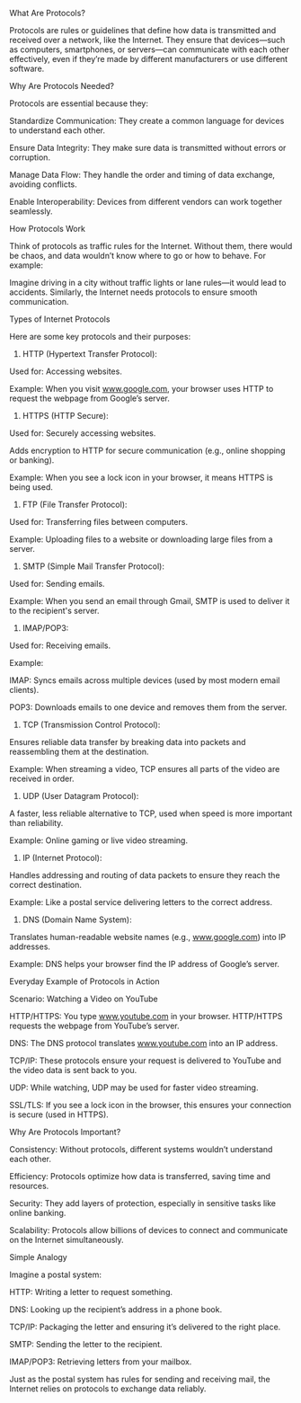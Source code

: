 What Are Protocols?

Protocols are rules or guidelines that define how data is transmitted and received over a network, like the Internet. They ensure that devices—such as computers, smartphones, or servers—can communicate with each other effectively, even if they’re made by different manufacturers or use different software.

Why Are Protocols Needed?

Protocols are essential because they:

Standardize Communication: They create a common language for devices to understand each other.

Ensure Data Integrity: They make sure data is transmitted without errors or corruption.

Manage Data Flow: They handle the order and timing of data exchange, avoiding conflicts.

Enable Interoperability: Devices from different vendors can work together seamlessly.

How Protocols Work

Think of protocols as traffic rules for the Internet. Without them, there would be chaos, and data wouldn’t know where to go or how to behave. For example:

Imagine driving in a city without traffic lights or lane rules—it would lead to accidents. Similarly, the Internet needs protocols to ensure smooth communication.

Types of Internet Protocols

Here are some key protocols and their purposes:

1. HTTP (Hypertext Transfer Protocol):

Used for: Accessing websites.

Example: When you visit www.google.com, your browser uses HTTP to request the webpage from Google’s server.

1. HTTPS (HTTP Secure):

Used for: Securely accessing websites.

Adds encryption to HTTP for secure communication (e.g., online shopping or banking).

Example: When you see a lock icon in your browser, it means HTTPS is being used.

1. FTP (File Transfer Protocol):

Used for: Transferring files between computers.

Example: Uploading files to a website or downloading large files from a server.

1. SMTP (Simple Mail Transfer Protocol):

Used for: Sending emails.

Example: When you send an email through Gmail, SMTP is used to deliver it to the recipient's server.

1. IMAP/POP3:

Used for: Receiving emails.

Example:

IMAP: Syncs emails across multiple devices (used by most modern email clients).

POP3: Downloads emails to one device and removes them from the server.

1. TCP (Transmission Control Protocol):

Ensures reliable data transfer by breaking data into packets and reassembling them at the destination.

Example: When streaming a video, TCP ensures all parts of the video are received in order.

1. UDP (User Datagram Protocol):

A faster, less reliable alternative to TCP, used when speed is more important than reliability.

Example: Online gaming or live video streaming.

1. IP (Internet Protocol):

Handles addressing and routing of data packets to ensure they reach the correct destination.

Example: Like a postal service delivering letters to the correct address.

1. DNS (Domain Name System):

Translates human-readable website names (e.g., www.google.com) into IP addresses.

Example: DNS helps your browser find the IP address of Google’s server.

Everyday Example of Protocols in Action

Scenario: Watching a Video on YouTube

HTTP/HTTPS: You type www.youtube.com in your browser. HTTP/HTTPS requests the webpage from YouTube’s server.

DNS: The DNS protocol translates www.youtube.com into an IP address.

TCP/IP: These protocols ensure your request is delivered to YouTube and the video data is sent back to you.

UDP: While watching, UDP may be used for faster video streaming.

SSL/TLS: If you see a lock icon in the browser, this ensures your connection is secure (used in HTTPS).

Why Are Protocols Important?

Consistency: Without protocols, different systems wouldn’t understand each other.

Efficiency: Protocols optimize how data is transferred, saving time and resources.

Security: They add layers of protection, especially in sensitive tasks like online banking.

Scalability: Protocols allow billions of devices to connect and communicate on the Internet simultaneously.

Simple Analogy

Imagine a postal system:

HTTP: Writing a letter to request something.

DNS: Looking up the recipient’s address in a phone book.

TCP/IP: Packaging the letter and ensuring it’s delivered to the right place.

SMTP: Sending the letter to the recipient.

IMAP/POP3: Retrieving letters from your mailbox.

Just as the postal system has rules for sending and receiving mail, the Internet relies on protocols to exchange data reliably.
